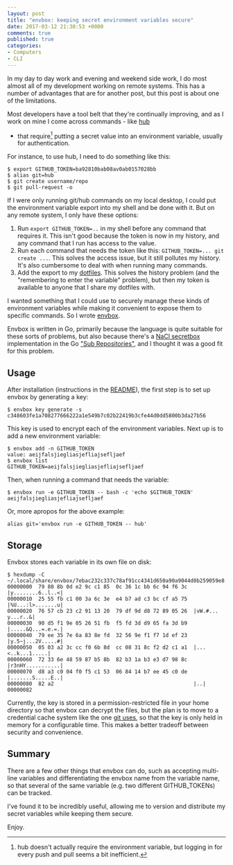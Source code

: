 ```yaml
---
layout: post
title: "envbox: keeping secret environment variables secure"
date: 2017-03-12 21:30:53 +0000
comments: true
published: true
categories: 
- Computers
- CLI
---
```


In my day to day work and evening and weekend side work, I do most almost all
of my development working on remote systems.  This has a number of advantages
that are for another post, but this post is about one of the limitations.

Most developers have a tool belt that they're continually improving, and as
I work on mine I come across commands - like [hub](https://hub.github.com/)
- that require[^1] putting a secret value into an environment variable, usually for
authentication.

For instance, to use hub, I need to do something like this:

```
$ export GITHUB_TOKEN=ba92810bab08av0ab0157028bb
$ alias git=hub
$ git create username/repo
$ git pull-request -o
```

If I were only running git/hub commands on my local desktop, I could put the
environment variable export into my shell and be done with it.  But on any
remote system, I only have these options:

1. Run `export GITHUB_TOKEN=..` in my shell before any command that requires it.  This isn't good because the token is now in my history, and any command that I run has access to the value.
1. Run each command that needs the token like this: `GITHUB_TOKEN=... git create ...`.  This solves the access issue, but it still pollutes my history.  It's also cumbersome to deal with when running many commands.
1. Add the export to my [dotfiles](https://github.com/justone/dotfiles-personal).  This solves the history problem (and the "remembering to enter the variable" problem), but then my token is available to anyone that I share my dotfiles with.

I wanted something that I could use to securely manage these kinds of
environment variables while making it convenient to expose them to specific
commands.  So I wrote [envbox](https://github.com/justone/envbox).

Envbox is written in Go, primarily because the language is quite suitable for
these sorts of problems, but also because there's
a [NaCl secretbox](https://nacl.cr.yp.to/secretbox.html) implementation in the
Go ["Sub Repositories"](https://github.com/golang/go/wiki/SubRepositories), and
I thought it was a good fit for this problem.

## Usage

After installation (instructions in the
[README](https://github.com/justone/envbox/blob/master/README.md)), the first
step is to set up envbox by generating a key:

```
$ envbox key generate -s
c348603fe1a708277666222a1e549b7c02b22419b3cfe44d0dd5800b3da27b56
```

This key is used to encrypt each of the environment variables.  Next up is to add a new environment variable:

```
$ envbox add -n GITHUB_TOKEN
value: aeijfalsjiegliasjefliajsefljaef
$ envbox list
GITHUB_TOKEN=aeijfalsjiegliasjefliajsefljaef
```

Then, when running a command that needs the variable:

```
$ envbox run -e GITHUB_TOKEN -- bash -c 'echo $GITHUB_TOKEN'
aeijfalsjiegliasjefliajsefljaef
```

Or, more apropos for the above example:

```
alias git='envbox run -e GITHUB_TOKEN -- hub'
```

## Storage

Envbox stores each variable in its own file on disk:

```
$ hexdump -C ~/.local/share/envbox/7ebac232c337c78af91cc4341d650a90a9044d0b259059e8.envenc
00000000  79 80 8b 0d e2 9c c1 85  0c 36 1c bb 6c 94 f6 3c  |y........6..l..<|
00000010  25 55 fb c1 00 3a 6c 3e  e4 b7 ad c3 bc cf a5 75  |%U...:l>.......u|
00000020  76 57 cb 23 c2 91 13 20  79 df 9d d8 72 89 05 26  |vW.#... y...r..&|
00000030  90 d5 f1 9e 05 26 51 fb  f5 fd 3d d9 65 fa 3d b9  |.....&Q...=.e.=.|
00000040  79 ee 35 7e 6a 83 8e fd  32 56 9e f1 f7 1d ef 23  |y.5~j...2V.....#|
00000050  05 03 a2 3c cc f0 6b 8d  cc 08 31 8c f2 d2 c1 a1  |...<..k...1.....|
00000060  72 33 6e 48 59 87 b5 8b  82 b3 1a b3 e3 d7 98 8c  |r3nHY...........|
00000070  d8 a3 c0 04 f0 f5 c1 53  06 84 14 b7 ee 45 c0 de  |.......S.....E..|
00000080  82 a2                                             |..|
00000082
```

Currently, the key is stored in a permission-restricted file in your home
directory so that envbox can decrypt the files, but the plan is to move to
a credential cache system like the one [git uses](https://git-scm.com/docs/git-credential-cache),
so that the key is only held in memory for a configurable time.  This makes
a better tradeoff between security and convenience.

## Summary

There are a few other things that envbox can do, such as accepting multi-line
variables and differentiating the envbox name from the variable name, so that
several of the same variable (e.g. two different GITHUB_TOKENs) can be
tracked.

I've found it to be incredibly useful, allowing me to version and distribute my
secret variables while keeping them secure.

Enjoy.

[^1]: hub doesn't actually require the environment variable, but logging in for every push and pull seems a bit inefficient.
